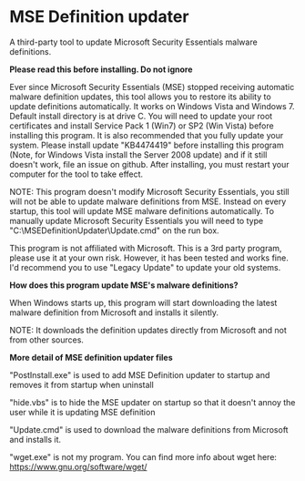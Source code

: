 # MSE Definition updater
A third-party tool to update Microsoft Security Essentials malware definitions.

**Please read this before installing. Do not ignore**

Ever since Microsoft Security Essentials (MSE) stopped receiving automatic malware definition updates, this tool allows you to restore its ability to update definitions automatically. It works on Windows Vista and Windows 7. Default install directory is at drive C.
You will need to update your root certificates and install Service Pack 1 (Win7) or SP2 (Win Vista) before installing this program. It is also recommended that you fully update your system.
Please install update "KB4474419" before installing this program (Note, for Windows Vista install the Server 2008 update) and if it still doesn't work, file an issue on github. After installing, you must restart your computer for the tool to take effect.

NOTE: This program doesn't modify Microsoft Security Essentials, you still will not be able to update malware definitions from MSE. Instead on every startup, this tool will update MSE malware definitions automatically. To manually update Microsoft Security Essentials you will need to type "C:\MSEDefinitionUpdater\Update.cmd" on the run box.

This program is not affiliated with Microsoft. This is a 3rd party program, please use it at your own risk. However, it has been tested and works fine.
I'd recommend you to use "Legacy Update" to update your old systems.


**How does this program update MSE's malware definitions?**

When Windows starts up, this program will start downloading the latest malware definition from Microsoft and installs it silently.

NOTE: It downloads the definition updates directly from Microsoft and not from other sources.

**More detail of MSE definition updater files**

"PostInstall.exe" is used to add MSE Definition updater to startup and removes it from startup when uninstall

"hide.vbs" is to hide the MSE updater on startup so that it doesn't annoy the user while it is updating MSE definition

"Update.cmd" is used to download the malware definitions from Microsoft and installs it.

"wget.exe" is not my  program. You can find more info about wget here: https://www.gnu.org/software/wget/





